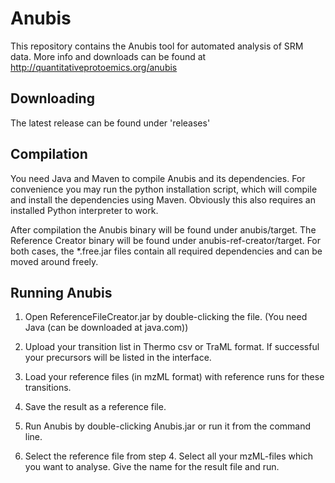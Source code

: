 # Anubis
This repository contains the Anubis tool for automated analysis of SRM data.
More info and downloads can be found at http://quantitativeprotoemics.org/anubis 

## Downloading
The latest release can be found under 'releases'

## Compilation
You need Java and Maven to compile Anubis and its dependencies. For convenience you may run the python installation script, which will compile and install the dependencies using Maven. Obviously this also requires an installed Python interpreter to work.

After compilation the Anubis binary will be found under anubis/target. The Reference Creator binary will be found under anubis-ref-creator/target. For both cases, the *.free.jar files contain all required dependencies and can be moved around freely.

## Running Anubis

1) Open ReferenceFileCreator.jar by double-clicking the file. (You need Java (can be downloaded at java.com))

2) Upload your transition list in Thermo csv or TraML format. If successful your precursors will be listed in the interface.

3) Load your reference files (in mzML format) with reference runs for these transitions.

4) Save the result as a reference file.

5) Run Anubis by double-clicking Anubis.jar or run it from the command line. 

6) Select the reference file from step 4. Select all your mzML-files which you want to analyse. Give the name for the result file and run.
 
